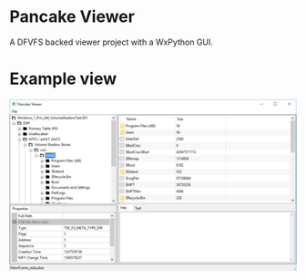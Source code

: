 # Pancake Viewer
A DFVFS backed viewer project with a WxPython GUI.

# Example view
![Viewing VSS](https://github.com/forensicmatt/PancakeViewer/blob/master/resources/example001.png)
